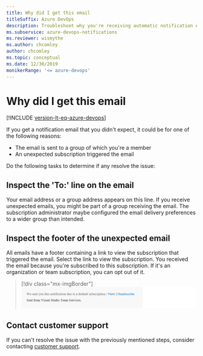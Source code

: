 ```yaml
---
title: Why did I get this email
titleSuffix: Azure DevOps 
description: Troubleshoot why you're receiving automatic notification emails from Azure DevOps.
ms.subservice: azure-devops-notifications
ms.reviewer: wismythe
ms.author: chcomley 
author: chcomley
ms.topic: conceptual
ms.date: 12/30/2019  
monikerRange: '<= azure-devops'
---
```


# Why did I get this email

[!INCLUDE [version-lt-eq-azure-devops](../../includes/version-lt-eq-azure-devops.md)]

If you get a notification email that you didn't expect, it could be for one of the following reasons:

* The email is sent to a group of which you're a member
* An unexpected subscription triggered the email

Do the following tasks to determine if any resolve the issue:

## Inspect the 'To:' line on the email

Your email address or a group address appears on this line. If you receive unexpected emails, you might be part of a group receiving the email. The subscription administrator maybe configured the email delivery preferences to a wider group than intended.

## Inspect the footer of the unexpected email

All emails have a footer containing a link to view the subscription that triggered the email. Select the link to view the subscription. You received the email because you're subscribed to this subscription. If it's an organization or team subscription, you can opt out of it.

> [!div class="mx-imgBorder"] 
>![Screenshot shows email footer.](media/email-footer-view.png)

## Contact customer support

If you can't resolve the issue with the previously mentioned steps, consider contacting [customer support](../../user-guide/provide-feedback.md).
